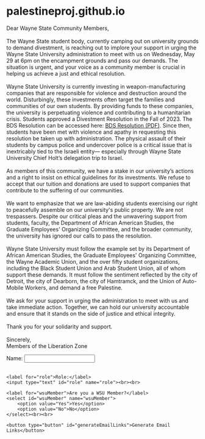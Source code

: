 # palestineproj.github.io
<html>
<head>
    <title>Email Link with User Input</title>
</head>
<body>
    <p>
        Dear Wayne State Community Members,
        <br><br>
       The Wayne State student body, currently camping out on university grounds to demand divestment, is reaching out to implore your support in urging the Wayne State University administration to meet with us on Wednesday, May 29 at 6pm on the encampment grounds and pass our demands. The situation is urgent, and your voice as a community member is crucial in helping us achieve a just and ethical resolution.
        <br><br>
Wayne State University is currently investing in weapon-manufacturing companies that are responsible for violence and destruction around the world. Disturbingly, these investments often target the families and communities of our own students. By providing funds to these companies, the university is perpetuating violence and contributing to a humanitarian crisis. Students approved a Divestment Resolution in the Fall of 2023. The BDS Resolution can be accessed here: <a href="https://bloximages.newyork1.vip.townnews.com/thesouthend.wayne.edu/content/tncms/assets/v3/editorial/b/f6/bf68657c-7ab3-11ee-a18a-439462851ee0/6545a243728c3.file.pdf" target="_blank">BDS Resolution (PDF)</a>. Since then, students have been met with violence and apathy in requesting this resolution be taken up with administration. The physical assault of their students by campus police and undercover police is a critical issue that is inextricably tied to the Israeli entity— especially through Wayne State University Chief Holt’s delegation trip to Israel. 
        <br><br>
      As members of this community, we have a stake in our university’s actions and a right to insist on ethical guidelines for its investments. We refuse to accept that our tuition and donations are used to support companies that contribute to the suffering of our communities.
        <br><br>
        We want to emphasize that we are law-abiding students exercising our right to peacefully assemble on our university's public property. We are not trespassers. Despite our critical pleas and the unwavering support from students, faculty, the Department of African American Studies, the Graduate Employees' Organizing Committee, and the broader community, the university has ignored our calls to pass the resolution.
        <br><br>
        Wayne State University must follow the example set by its Department of African American Studies, the Graduate Employees' Organizing Committee, the Wayne Academic Union, and the over fifty student organizations, including the Black Student Union and Arab Student Union, all of whom support these demands. It must follow the sentiment reflected by the city of Detroit, the city of Dearborn, the city of Hamtramck, and the Union of Auto-Mobile Workers, and demand a free Palestine. 
        <br><br>
        We ask for your support in urging the administration to meet with us and take immediate action. Together, we can hold our university accountable and ensure that it stands on the side of justice and ethical integrity.
        <br><br>
        Thank you for your solidarity and support.
        <br><br>
        Sincerely,
        <br>
        Members of the Liberation Zone
    </p>
<form>
    <label for="name">Name:</label>
    <input type="text" id="name" name="name"><br><br>

    <label for="role">Role:</label>
    <input type="text" id="role" name="role"><br><br>

    <label for="wsuMember">Are you a WSU Member?</label>
    <select id="wsuMember" name="wsuMember">
        <option value="Yes">Yes</option>
        <option value="No">No</option>
    </select><br><br>

    <button type="button" id="generateEmailLinks">Generate Email Links</button>
</form>

<div id="emailLinks"></div>

<script>
    document.getElementById('generateEmailLinks').addEventListener('click', function () {
        const name = document.getElementById('name').value;
        const role = document.getElementById('role').value;
        const wsuMember = document.getElementById('wsuMember').value;
        const recipients = 'president@wayne.edu,gx5460@wayne.edu,hp8073@wayne.edu,jenelle.michaels@wayne.edu,lbeale@wayne.edu,bgielczyk@wayne.edu,ar6659@wayne.edu,isnotrealwsu@gmail.com';
        const subject = 'URGENT: Support Pro-Palestinian Encampment and Divest from Israel';

        let body = `${name}\n${role}\n`;

        if (wsuMember === 'Yes') {
            body += 'Wayne State University\n';
        }

        body += '\nDear Wayne State University Administration,\n\n';
        body += 'I am writing to express my unequivocal support for the encampment and its commitments to divestment. I implore you, President Espy; Board of Governors member, Budget and Finance Committee Chair, and Audit Subcommittee member, Bryan C. Barnhill II, and Board of Governors member and Student Afairs Committee Chair, Danielle Atkinson; Foundation Board President, James Anderson, Foundation Board member and President of Academic Senate, Linda Beale, and Foundation Board member and Managing Director, Investment Officer, Elizabeth Goldsberry; Chief of Financial Officer, Interim Senior Vice President for Business Affairs, Senior Associate Vice President for Finance and Business, Bethany Gielczyk; Assistant Vice President of Cash Management and Investments, Alana Askew, to meet with students. Wayne State University is currently investing in weapon-manufacturing companies that are responsible for violence and destruction around the world. Disturbingly, these investments often target the families and communities of your own students. The arrest of a Black student and the physical assault of your Muslim and Jewish students by campus police and undercover police is a critical issue that is inextricably tied to the Israeli entity— especially through Wayne State University Chief Holt’s delegation trip to Israel.\n\n';
        body += '1. Divestment from Weapons-Manufacturing Companies: Particularly SSgA S&P 500 index fund war profiteers that include Boeing, General Dynamics, L3Harris Technolgoies, Lockheed Martin, and Northrop Grumman;\n';
        body += '2. Full Disclosure of Investments: Wayne State University should provide detailed reports on all investments, including those in index funds, which are currently not available in public budget reports;\n\n';
        body += '3. Cease Delegation Trips to Israel: Publicly commit that WSUPD will no longer participate in delegation trips to Israel, discard strategies and training received since Chief Holt\'s trip to Israel in 2019, and institutionally adopt the remaining action items of Student Senate Resolution 2324-24.\n\n';
        body += '4. Ceasefire Resolution: Issue a statement on behalf of the institution for a ceasefire in Gaza, acklowledgement of a genocide being carried out by the US and Israel against the indiginous Palestinian population, and denouncement of institutional bias created by WSU police delegation trip to Israel and silence on a rapidly destructive genocide induced humanitarian crisis.\n\n';

        const gmailLink = `https://mail.google.com/mail/?view=cm&fs=1&to=${recipients}&su=${encodeURIComponent(subject)}&body=${encodeURIComponent(body)}`;
        const defaultMailAppLink = `mailto:${recipients}?subject=${encodeURIComponent(subject)}&body=${encodeURIComponent(body)}`;

        const emailLinks = `
            <p><a href="${gmailLink}" target="_blank">Open in Gmail (Desktop Users)</a></p>
            <p><a href="${defaultMailAppLink}">Open in Default Mail App</a></p>
        `;

        document.getElementById('emailLinks').innerHTML = emailLinks;
    });
</script>


</body>
</html>


